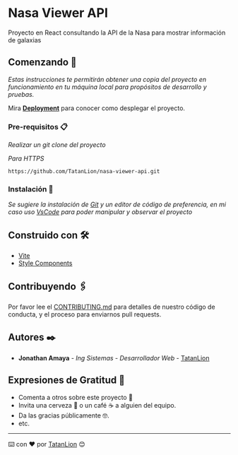 # Nasa Viewer API

Proyecto en React consultando la API de la Nasa para mostrar información de galaxias

## Comenzando 🚀

_Estas instrucciones te permitirán obtener una copia del proyecto en funcionamiento en tu máquina local para propósitos de desarrollo y pruebas._

Mira **[Deployment](https://nasa-viewer-api-tatanlion.netlify.app/)** para conocer como desplegar el proyecto.


### Pre-requisitos 📋

_Realizar un git clone del proyecto_

_Para HTTPS_
```
https://github.com/TatanLion/nasa-viewer-api.git
```

### Instalación 🔧

_Se sugiere la instalación de [Git](https://git-scm.com/) y un editor de código de preferencia, en mi caso uso [VsCode](https://code.visualstudio.com/) para poder manipular y observar el proyecto_

## Construido con 🛠️


* [Vite](https://vitejs.dev/)
* [Style Components](https://styled-components.com/)

## Contribuyendo 🖇️

Por favor lee el [CONTRIBUTING.md](https://github.com/TatanLion/nasa-viewer-api) para detalles de nuestro código de conducta, y el proceso para enviarnos pull requests.

## Autores ✒️

* **Jonathan Amaya** - *Ing Sistemas - Desarrollador Web* - [TatanLion](https://github.com/TatanLion)

## Expresiones de Gratitud 🎁

* Comenta a otros sobre este proyecto 📢
* Invita una cerveza 🍺 o un café ☕ a alguien del equipo. 
* Da las gracias públicamente 🤓.
* etc.

---
⌨️ con ❤️ por [TatanLion](https://github.com/TatanLion) 😊
